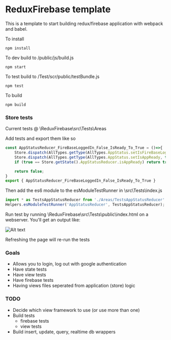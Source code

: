 # ReduxFirebase template
This is a template to start building redux/firebase application with webpack and babel.

To install
```
npm install
```
To dev build to /public/js/build.js
```
npm start
```
To test build to /Test/scr/public/testBundle.js
```
npm test
```
To build
```
npm build
```

### Store tests
Current tests @ \ReduxFirebase\src\Tests\Areas

Add tests and export them like so
```javascript
const AppStatusReducer_FireBaseLoggedIn_False_IsReady_To_True = ()=>{
    Store.dispatch(AllTypes.getType(AllTypes.AppStatus.setIsFireBaseLoggedIn, false));
    Store.dispatch(AllTypes.getType(AllTypes.AppStatus.setIsAppReady, true));
    if (true == Store.getState().AppStatusReducer.isAppReady) return true;

    return false;
}
export { AppStatusReducer_FireBaseLoggedIn_False_IsReady_To_True }
```

Then add the es6 module to the esModuleTestRunner in \src\Tests\index.js
```javascript
import * as TestsAppStatusReducer from './Areas/TestsAppStatusReducer'
Helpers.esModuleTestRunner('AppStatusReducer', TestsAppStatusReducer);
```

Run test by running \ReduxFirebase\src\Tests\public\index.html on a webserver.
You'll get an output like:

![Alt text](https://eavmarshall.github.io./ReduxFirebase/resources/testoutput.PNG "")

Refreshing the page will re-run the tests

### Goals
- Allows you to login, log out with google authentication
- Have state tests
- Have view tests
- Have firebase tests
- Having views files seperated from application (store) logic

### TODO
- Decide which view framework to use (or use more than one)
- Build tests
	- firebase tests
	- view tests
- Build insert, update, query, realtime db wrappers
